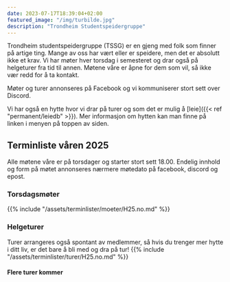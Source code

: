```yaml
---
date: 2023-07-17T18:39:04+02:00
featured_image: "/img/turbilde.jpg"
description: "Trondheim Studentspeidergruppe"
---
```


Trondheim studentspeidergruppe (TSSG) er en gjeng med folk som finner på artige ting.
Mange av oss har vært eller er speidere, men det er absolutt ikke et krav.
Vi har møter hver torsdag i semesteret og drar også på helgeturer fra tid til annen.
Møtene våre er åpne for dem som vil, så ikke vær redd for å ta kontakt.

Møter og turer annonseres på Facebook og vi kommuniserer stort sett over Discord.

Vi har også en hytte hvor vi drar på turer og som det er mulig å [leie]({{< ref "permanent/leiedb" >}}).
Mer informasjon om hytten kan man finne på linken i menyen på toppen av siden.

## Terminliste våren 2025

Alle møtene våre er på torsdager og starter stort sett 18.00.
Endelig innhold og form på møtet annonseres nærmere møtedato på facebook, discord og epost.

### Torsdagsmøter

{{% include "/assets/terminlister/moeter/H25.no.md" %}}

### Helgeturer

Turer arrangeres også spontant av medlemmer, så hvis du trenger mer hytte i ditt liv, er det bare å bli med og dra på tur!
{{% include "/assets/terminlister/turer/H25.no.md" %}}

#### Flere turer kommer
<!-- TODO fjærne-->
